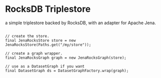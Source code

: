 # RocksDB Triplestore

a simple triplestore backed by RocksDB, with an adapter for Apache Jena.

```

// create the store.
final JenaRocksStore store = new JenaRocksStore(Paths.get("/my/store"));

// create a graph wrapper.
final JenaRocksGraph graph = new JenaRocksGraph(store);

// use as a DatasetGraph if you want
final DatasetGraph ds = DatasetGraphFactory.wrap(graph);


```